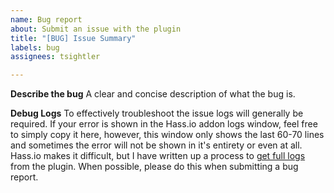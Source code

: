 ```yaml
---
name: Bug report
about: Submit an issue with the plugin
title: "[BUG] Issue Summary"
labels: bug
assignees: tsightler

---
```


**Describe the bug**
A clear and concise description of what the bug is.

**Debug Logs**
To effectively troubleshoot the issue logs will generally be required.  If your error is shown in the Hass.io addon logs window, feel free to simply copy it here, however, this window only shows the last 60-70 lines and sometimes the error will not be shown in it's entirety or even at all.  Hass.io makes it difficult, but I have written up a process to [get full logs](https://github.com/tsightler/ring-mqtt-hassio-addon/blob/master/GET-LOGS.md) from the plugin.  When possible, please do this when submitting a bug report.
